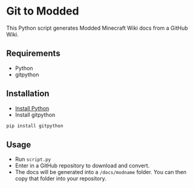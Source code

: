 # Git to Modded

This Python script generates Modded Minecraft Wiki docs from a GitHub Wiki.

## Requirements
- Python
- gitpython

## Installation

- [Install Python](https://www.python.org/downloads/)
- Install gitpython
```bash
pip install gitpython
```

## Usage
- Run `script.py`
- Enter in a GitHub repository to download and convert.
- The docs will be generated into a `/docs/modname` folder. You can then copy that folder into your repository.
